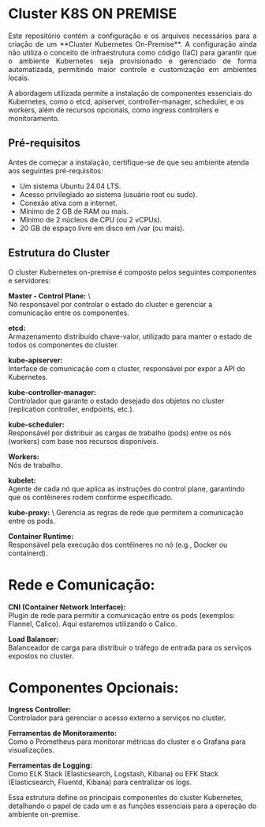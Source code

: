 # Cluster K8S ON PREMISE
<p align="justify">
Este repositório contém a configuração e os arquivos necessários para a criação de um **Cluster Kubernetes On-Premise**. A configuração ainda não utiliza o conceito de infraestrutura como código (IaC) para garantir que o ambiente Kubernetes seja provisionado e gerenciado de forma automatizada, permitindo maior controle e customização em ambientes locais.

A abordagem utilizada permite a instalação de componentes essenciais do Kubernetes, como o etcd, apiserver, controller-manager, scheduler, e os workers, além de recursos opcionais, como ingress controllers e monitoramento.

## Pré-requisitos

Antes de começar a instalação, certifique-se de que seu ambiente atenda aos seguintes pré-requisitos:

- Um sistema Ubuntu 24.04 LTS.
- Acesso privilegiado ao sistema (usuário root ou sudo).
- Conexão ativa com a internet.
- Mínimo de 2 GB de RAM ou mais.
- Mínimo de 2 núcleos de CPU (ou 2 vCPUs).
- 20 GB de espaço livre em disco em /var (ou mais).

## Estrutura do Cluster
O cluster Kubernetes on-premise é composto pelos seguintes componentes e servidores:

**Master - Control Plane:** \  
Nó responsável por controlar o estado do cluster e gerenciar a comunicação entre os componentes.

**etcd:** \
Armazenamento distribuído chave-valor, utilizado para manter o estado de todos os componentes do cluster.

**kube-apiserver:** \
Interface de comunicação com o cluster, responsável por expor a API do Kubernetes.

**kube-controller-manager:** \
Controlador que garante o estado desejado dos objetos no cluster (replication controller, endpoints, etc.).

**kube-scheduler:** \
Responsável por distribuir as cargas de trabalho (pods) entre os nós (workers) com base nos recursos disponíveis.

**Workers:** \
Nós de trabalho.

**kubelet:** \
Agente de cada nó que aplica as instruções do control plane, garantindo que os contêineres rodem conforme especificado.

**kube-proxy:** \ 
Gerencia as regras de rede que permitem a comunicação entre os pods.

**Container Runtime:** \
Responsável pela execução dos contêineres no nó (e.g., Docker ou containerd).

# Rede e Comunicação:

**CNI (Container Network Interface):** \
Plugin de rede para permitir a comunicação entre os pods (exemplos: Flannel, Calico).
Aqui estaremos utilizando o Calico.

**Load Balancer:** \
Balanceador de carga para distribuir o tráfego de entrada para os serviços expostos no cluster.

# Componentes Opcionais:

**Ingress Controller:** \
Controlador para gerenciar o acesso externo a serviços no cluster.

**Ferramentas de Monitoramento:** \
Como o Prometheus para monitorar métricas do cluster e o Grafana para visualizações.

**Ferramentas de Logging:** \
Como ELK Stack (Elasticsearch, Logstash, Kibana) ou EFK Stack (Elasticsearch, Fluentd, Kibana) para centralizar os logs.

Essa estrutura define os principais componentes do cluster Kubernetes, detalhando o papel de cada um e as funções essenciais para a operação do ambiente on-premise.
</p>


